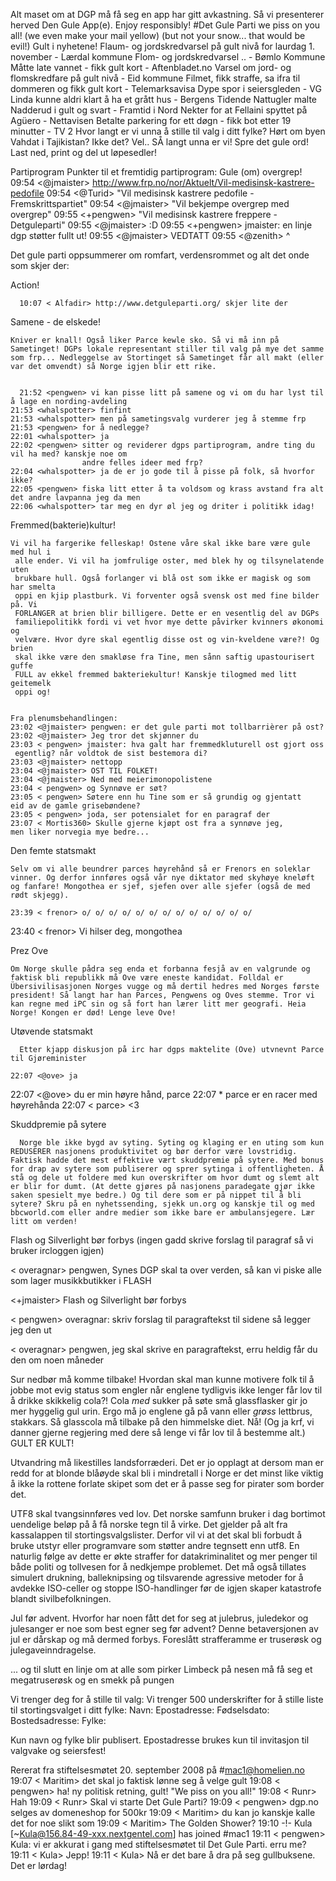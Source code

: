   Alt maset om at DGP må få seg en app har gitt avkastning. Så vi presenterer herved Den Gule App(e). Enjoy responsibly!
#Det Gule Parti
we piss on you all!
(we even make your mail yellow)
(but not your snow... that would be evil!)
Gult i nyhetene!
Flaum- og jordskredvarsel på gult nivå for laurdag 1. november - Lærdal kommune
Flom- og jordskredvarsel .. - Bømlo Kommune
Måtte late vannet - fikk gult kort - Aftenbladet.no
Varsel om jord- og flomskredfare på gult nivå - Eid kommune
Filmet, fikk straffe, sa ifra til dommeren og fikk gult kort - Telemarksavisa
Dype spor i seiersgleden - VG
Linda kunne aldri klart å ha et grått hus - Bergens Tidende
Nattugler malte Nadderud i gult og svart - Framtid i Nord
Nekter for at Fellaini spyttet på Agüero - Nettavisen
Betalte parkering for ett døgn - fikk bot etter 19 minutter - TV 2
Hvor langt er vi unna å stille til valg i ditt fylke?
Hørt om byen Vahdat i Tajikistan? Ikke det? Vel.. SÅ langt unna er vi!
Spre det gule ord!
Last ned, print og del ut løpesedler!

Partiprogram
Punkter til et fremtidig partiprogram:
Gule (om) overgrep!
  09:54 <@jmaister> http://www.frp.no/nor/Aktuelt/Vil-medisinsk-kastrere-pedofile
09:54 <@Turid> "Vil medisinsk kastrere pedofile - Fremskrittspartiet"
09:54 <@jmaister> "Vil bekjempe overgrep med overgrep"
09:55 <+pengwen> "Vil medisinsk kastrere freppere - Detguleparti"
09:55 <@jmaister> :D
09:55 <+pengwen> jmaister: en linje dgp støtter fullt ut!
09:55 <@jmaister> VEDTATT
09:55 <@zenith> ^
  
 Det gule parti oppsummerer om romfart, verdensrommet og alt det onde som skjer der:

  
  
 Action!

  
      10:07 < Alfadir> http://www.detguleparti.org/ skjer lite der

  
Samene - de elskede!

    Kniver er knall! Også liker Parce kewle sko. Så vi må inn på Sametinget! DGPs lokale representant stiller til valg på mye det samme som frp... Nedleggelse av Stortinget så Sametinget får all makt (eller var det omvendt) så Norge igjen blir ett rike.
    
    
      21:52 <pengwen> vi kan pisse litt på samene og vi om du har lyst til å lage en nording-avdeling
    21:53 <whalspotter> finfint
    21:53 <whalspotter> men på sametingsvalg vurderer jeg å stemme frp
    21:53 <pengwen> for å nedlegge?
    22:01 <whalspotter> ja
    22:02 <pengwen> sitter og reviderer dgps partiprogram, andre ting du vil ha med? kanskje noe om 
                    andre felles ideer med frp?
    22:04 <whalspotter> ja de er jo gode til å pisse på folk, så hvorfor ikke?
    22:05 <pengwen> fiska litt etter å ta voldsom og krass avstand fra alt det andre lavpanna jeg da men
    22:06 <whalspotter> tar meg en dyr øl jeg og driter i politikk idag!


    
Fremmed(bakterie)kultur!



    Vi vil ha fargerike felleskap! Ostene våre skal ikke bare være gule med hul i
     alle ender. Vi vil ha jomfrulige oster, med blek hy og tilsynelatende uten
     brukbare hull. Også forlanger vi blå ost som ikke er magisk og som har smelta
     oppi en kjip plastburk. Vi forventer også svensk ost med fine bilder på. Vi
     FORLANGER at brien blir billigere. Dette er en vesentlig del av DGPs
     familiepolitikk fordi vi vet hvor mye dette påvirker kvinners økonomi og
     velvære. Hvor dyre skal egentlig disse ost og vin-kveldene være?! Og brien
     skal ikke være den smakløse fra Tine, men sånn saftig upastourisert guffe
     FULL av ekkel fremmed bakteriekultur! Kanskje tilogmed med litt geitemelk
     oppi og!
    

    Fra plenumsbehandlingen:
    23:02 <@jmaister> pengwen: er det gule parti mot tollbarrièrer på ost?
    23:02 <@jmaister> Jeg tror det skjønner du
    23:03 < pengwen> jmaister: hva galt har fremmedkluturell ost gjort oss
     egentlig? når voldtok de sist bestemora di?
    23:03 <@jmaister> nettopp
    23:04 <@jmaister> OST TIL FOLKET!
    23:04 <@jmaister> Ned med meierimonopolistene
    23:04 < pengwen> og Synnøve er søt?
    23:05 < pengwen> Søtere enn hu Tine som er så grundig og gjentatt 
    eid av de gamle grisebøndene?
    23:05 < pengwen> joda, ser potensialet for en paragraf der
    23:07 < Mortis360> Skulle gjerne kjøpt ost fra a synnøve jeg, 
    men liker norvegia mye bedre...
    

  
Den femte statsmakt

    Selv om vi alle beundrer parces høyrehånd så er Frenors en soleklar vinner. Og derfor innføres også vår nye diktator med skyhøye kneløft og fanfare! Mongothea er sjef, sjefen over alle sjefer (også de med rødt skjegg).
    
    23:39 < frenor> o/ o/ o/ o/ o/ o/ o/ o/ o/ o/ o/ o/ o/ 
  23:40 < frenor> Vi hilser deg, mongothea
    

  
Prez Ove

    Om Norge skulle pådra seg enda et forbanna fesjå av en valgrunde og faktisk bli republikk må Ove være eneste kandidat. Folldal er Übersivilisasjonen Norges vugge og må dertil hedres med Norges første president! Så langt har han Parces, Pengwens og Oves stemme. Tror vi kan regne med iPC sin og så fort han lærer litt mer geografi. Heia Norge! Kongen er død! Lenge leve Ove!
    
Utøvende statsmakt

      Etter kjapp diskusjon på irc har dgps maktelite (Ove) utvnevnt Parce til Gjøreminister
      
    22:07 <@ove> ja
  22:07 <@ove> du er min høyre hånd, parce
  22:07  * parce er en racer med høyrehånda
  22:07 < parce> <3
        

   
Skuddpremie på sytere

      Norge ble ikke bygd av syting. Syting og klaging er en uting som kun REDUSERER nasjonens produktivitet og bør derfor være lovstridig. Faktisk hadde det mest effektive vært skuddpremie på sytere. Med bonus for drap av sytere som publiserer og sprer sytinga i offentligheten. Å stå og dele ut foldere med kun overskrifter om hvor dumt og slemt alt er blir for dumt. (At dette gjøres på nasjonens paradegate gjør ikke saken spesielt mye bedre.) Og til dere som er på nippet til å bli sytere? Skru på en nyhetssending, sjekk un.org og kanskje til og med bbcworld.com eller andre medier som ikke bare er ambulansjegere. Lær litt om verden!

   
Flash og Silverlight bør forbys (ingen gadd skrive forslag til paragraf så vi bruker ircloggen igjen)

  < overagnar> pengwen, Synes DGP skal ta over verden, så kan vi piske alle som lager musikkbutikker i FLASH

<+jmaister> Flash og Silverlight bør forbys

< pengwen> overagnar: skriv forslag til paragraftekst til sidene så legger jeg den ut

< overagnar> pengwen, jeg skal skrive en paragraftekst, erru heldig får du den om noen måneder

  
Sur nedbør må komme tilbake! Hvordan skal man kunne motivere folk til å jobbe mot evig status som engler når englene tydligvis ikke lenger får lov til å drikke skikkelig cola?! Cola _med_ sukker på søte små glassflasker gir jo mer hyggelig gul urin. Ergo må jo englene gå på vann eller *grøss* lettbrus, stakkars. Så glasscola må tilbake på den himmelske diet. Nå! (Og ja krf, vi danner gjerne regjering med dere så lenge vi får lov til å bestemme alt.) 
GULT ER KULT!

  
Utvandring må likestilles landsforræderi. Det er jo opplagt at dersom man er redd for at blonde blåøyde  skal bli i mindretall i Norge er det minst like viktig å ikke la rottene forlate skipet som det er å passe seg for pirater som border det.

  
UTF8 skal tvangsinnføres ved lov. Det norske samfunn bruker i dag bortimot uendelige beløp på å få norske tegn til å virke. Det gjelder på alt fra kassalappen til stortingsvalgslister. Derfor vil vi at det skal bli forbudt å bruke utstyr eller programvare som støtter andre tegnsett enn utf8. En naturlig følge av dette er økte straffer for datakriminalitet og mer penger til både politi og tollvesen for å nedkjempe problemet. Det må også tillates simulert drukning, balleknipsing og tilsvarende agressive metoder for å avdekke ISO-celler og stoppe ISO-handlinger før de igjen skaper katastrofe blandt sivilbefolkningen.

  
Jul før advent. Hvorfor har noen fått det for seg at julebrus, juledekor og julesanger er noe som best egner seg før advent? Denne betaversjonen av jul er dårskap og må dermed forbys. Foreslått strafferamme er truserøsk og julegaveinndragelse.

  
 ... og til slutt  en linje om at alle som pirker Limbeck på nesen må få seg et  megatruserøsk og en smekk på pungen 

Vi trenger deg for å stille til valg:
Vi trenger 500 underskrifter for å stille liste til stortingsvalget i ditt fylke: 
Navn: 
Epostadresse: 
Fødselsdato:     
Bostedsadresse: 
Fylke: 

Kun navn og fylke blir publisert. Epostadresse brukes kun til invitasjon til valgvake og seiersfest!

Rererat fra stiftelsesmøtet 20. september 2008 på #mac1@homelien.no
  19:07 < Maritim> det skal jo faktisk lønne seg å velge gult
  19:08 < pengwen> ha! ny politisk retning, gult! "We piss on you all!"
  19:08 < Runr> Hah
  19:09 < Runr> Skal vi starte Det Gule Parti?
  19:09 < pengwen> dgp.no selges av domeneshop for 500kr
  19:09 < Maritim> du kan jo kanskje kalle det for noe slikt som
  19:09 < Maritim> The Golden Shower?
  19:10 -!- Kula [~Kula@156.84-49-xxx.nextgentel.com] has joined #mac1
  19:11 < pengwen> Kula: vi er akkurat i gang med stiftelsesmøtet til Det Gule Parti. erru me?
  19:11 < Kula> Jepp!
  19:11 < Kula> Nå er det bare å dra på seg gullbuksene. Det er lørdag!
